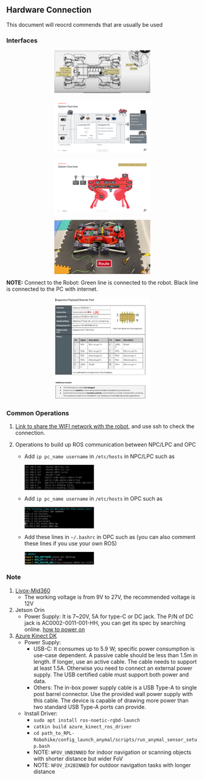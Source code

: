 ## Hardware Connection
This document will reocrd commends that are usually be used

### Interfaces
<div align="center">
  <a href="">
    <img align="center" src="image/anymal_d014_hardware_interface.png" width="50%" alt="anymal_d014_hardware_interface">
  </a> 
</div>

</br>

<div align="center">
  <a href="">
    <img align="center" src="image/anymal_d014_sensor_overview.png" width="50%" alt="anymal_d014_sensor_overview.png">
  </a> 
</div>

</br>

<div align="center">
  <a href="">
    <img align="center" src="image/anymal_d014_sensor_network_overview.png" width="50%" alt="anymal_d014_sensor_network_overview.png">
  </a> 
</div>

</br>

<div align="center">
  <a href="">
    <img align="center" src="image/anymal_d014_network_connection.png" width="50%" alt="anymal_d014_network_connection">
  </a> 
</div>

**NOTE:** Connect to the Robot: Green line is connected to the robot. Black line is connected to the PC with internet. 

<div align="center">
  <a href="">
    <img align="center" src="image/anymal_d014_payload_inspection_ethernet.png" width="50%" alt="anmal_d014_payload_inspection_ethernet">
  </a> 
</div>

### Common Operations
1. [Link to share the WIFI network with the robot](https://anymal-research.docs.anymal.com/user_manual/anymal_d100_operators_manual-workforce_app/release-23.12/html/Operators_Manual/Service_and_maintenance/Upgrade_the_software_and_firmware_of_the_Robot/Share_the_internet_connection_from_the_OPC_to_the_Robot.htm), and use ssh to check the connection.

2. Operations to build up ROS communication between NPC/LPC and OPC

   - Add ```ip pc_name username``` in ```/etc/hosts``` in NPC/LPC such as
      <div align="left">
        <a href="">
          <img align="center" src="image/screenshot_host_hosts.png" width="40%" alt="screenshot_host_hosts">
        </a> 
      </div>
     
	- Add ```ip pc_name username``` in ```/etc/hosts``` in OPC such as
      <div align="left">
        <a href="">
        <img align="center" src="image/screenshot_client_hosts.png" width="40%" alt="screenshot_client_hosts">
        </a> 
      </div>     
     
   - Add these lines in ```~/.bashrc``` in OPC such as (you can also comment these lines if you use your own ROS)
     <div align="left">
       <a href="">
         <img align="center" src="image/screenshot_client_bash.png" width="40%" alt="screenshot_client_bash">
       </a> 
     </div>     

### Note
1. [Livox-Mid360](https://terra-1-g.djicdn.com/851d20f7b9f64838a34cd02351370894/livox%20mid%20360%20%E7%94%A8%E6%88%B7%E4%BD%BF%E7%94%A8%E6%89%8B%E5%86%8C240222/Livox_Mid-360_User_Manual_EN.pdf)
   - The working voltage is from 9V to 27V, the recommended voltage is 12V
2. Jetson Orin
   - Power Supply: It is 7~20V, 5A for type-C or DC jack. The P/N of DC jack is AC0002-0011-001-HH, you can get its spec by searching online. [how to power on](https://developer.nvidia.com/embedded/learn/jetson-agx-orin-devkit-user-guide/howto.html)
3. [Azure Kinect DK](https://learn.microsoft.com/en-us/azure/kinect-dk/hardware-specification)
   - Power Supply:
     - USB-C: It consumes up to 5.9 W; specific power consumption is use-case dependent. A passive cable should be less than 1.5m in length. If longer, use an active cable.
     The cable needs to support at least 1.5A. Otherwise you need to connect an external power supply. The USB certified cable must support both power and data.
     - Others: The in-box power supply cable is a USB Type-A to single post barrel connector. Use the provided wall power supply with this cable. The device is capable of drawing more power than two standard USB Type-A ports can provide.
   - Install Driver:
     - ```sudo apt install ros-noetic-rgbd-launch```
     - ```catkin build azure_kinect_ros_driver```
     - ```cd path_to_RPL-Robohike/config_launch_anymal/scripts/run_anymal_sensor_setup.bash```
     - NOTE: ```WFOV_UNBINNED``` for indoor navigation or scanning objects with shorter distance but wider FoV
     - NOTE: ```NFOV_2X2BINNED``` for outdoor navigation tasks with longer distance
